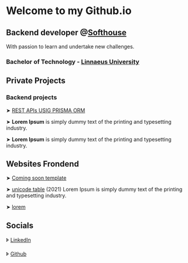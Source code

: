 # Welcome to my Github.io

## Backend developer @[Softhouse](www.softhouse.se)

With passion to learn and undertake new challenges.

### Bachelor of Technology - [Linnaeus University](https://lnu.se/en/programme/software-technology-programme/vaxjo-international-autumn/)

## Private Projects

### Backend projects

&#10148; [REST APIs USIG PRISMA ORM](https://github.com/rqkohistani/Nodejs-REST-APIs-part-three-USING-PRISMA)

&#10148; **Lorem Ipsum** is simply dummy text of the printing and typesetting industry.

&#10148; **Lorem Ipsum** is simply dummy text of the printing and typesetting industry.

## Websites Frondend
&#10148; [Coming soon template](https://comingtemplate.netlify.app/)

&#10148; [unicode table](https://unicode-table.com/en/27A4/) (2021) Lorem Ipsum is simply dummy text of the printing and typesetting industry.

&#10148; [lorem](https://www.lipsum.com/)


## Socials

&#129174; [LinkedIn](https://www.linkedin.com/in/rashed-qazizada-1b64b68a/)

&#129174; [Github](github.com/rqkohistani)
